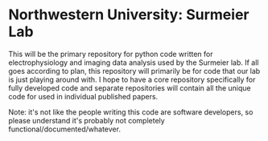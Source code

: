 # Northwestern University: Surmeier Lab

This will be the primary repository for python code written for electrophysiology and imaging data analysis used by the Surmeier lab. If all goes according to plan, this repository will primarily be for code that our lab is just playing around with. I hope to have a core repository specifically for fully developed code and separate repositories will contain all the unique code for used in individual published papers.

Note: it's not like the people writing this code are software developers, so please understand it's probably not completely functional/documented/whatever.
